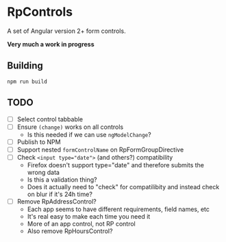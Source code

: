 # RpControls

A set of Angular version 2+ form controls.

**Very much a work in progress**

## Building
`npm run build`

## TODO
- [ ] Select control tabbable
- [ ] Ensure `(change)` works on all controls
	- Is this needed if we can use `ngModelChange`?
- [ ] Publish to NPM
- [ ] Support nested `formControlName` on RpFormGroupDirective
- [ ] Check `<input type="date">` (and others?) compatibility
  - Firefox doesn't support type="date" and therefore submits the wrong data
  - Is this a validation thing?
  - Does it actually need to "check" for compatilibity and instead check on blur if it's 24h time?
- [ ] Remove RpAddressControl?
  - Each app seems to have different requirements, field names, etc
  - It's real easy to make each time you need it
  - More of an app control, not RP control
  - Also remove RpHoursControl?
